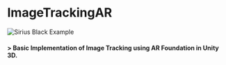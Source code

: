 # ImageTrackingAR
![Sirius Black Example](https://github.com/AnshGaikwad/ImageTrackingAR/blob/master/Gif/output-1.gif)
#### > Basic Implementation of Image Tracking using AR Foundation in Unity 3D.
